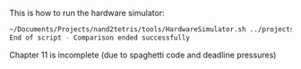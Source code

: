 This is how to run the hardware simulator:
```bash
~/Documents/Projects/nand2tetris/tools/HardwareSimulator.sh ../projects/The-Elements-of-Computing-Systems/1/Not.tst
End of script - Comparison ended successfully
```
Chapter 11 is incomplete (due to spaghetti code and deadline pressures)
